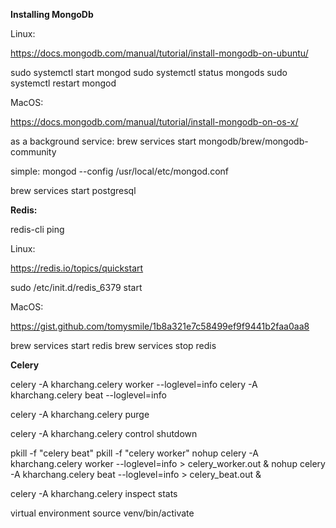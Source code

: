 **Installing MongoDb**

Linux:

https://docs.mongodb.com/manual/tutorial/install-mongodb-on-ubuntu/

sudo systemctl start mongod
sudo systemctl status mongods
sudo systemctl restart mongod

MacOS:

https://docs.mongodb.com/manual/tutorial/install-mongodb-on-os-x/

as a background service: 
brew services start mongodb/brew/mongodb-community

simple: mongod --config /usr/local/etc/mongod.conf

brew services start postgresql

**Redis:**

redis-cli ping

Linux:

https://redis.io/topics/quickstart

sudo /etc/init.d/redis_6379 start

MacOS:

https://gist.github.com/tomysmile/1b8a321e7c58499ef9f9441b2faa0aa8

brew services start redis
brew services stop redis

**Celery**

celery -A kharchang.celery worker --loglevel=info
celery -A kharchang.celery beat --loglevel=info

celery -A kharchang.celery purge

celery -A kharchang.celery control shutdown


pkill -f "celery beat"
pkill -f "celery worker"
nohup celery -A kharchang.celery worker --loglevel=info > celery_worker.out &
nohup celery -A kharchang.celery beat --loglevel=info > celery_beat.out &

celery -A kharchang.celery inspect stats


virtual environment
source venv/bin/activate